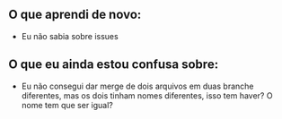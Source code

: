 ## O que aprendi de novo:
* Eu não sabia sobre issues

## O que eu ainda estou confusa sobre:
* Eu não consegui dar merge de dois arquivos em duas branche diferentes, mas os dois tinham nomes diferentes, isso tem haver? O nome tem que ser igual?

